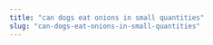 ```yaml
---
title: "can dogs eat onions in small quantities"
slug: "can-dogs-eat-onions-in-small-quantities"
---
```


